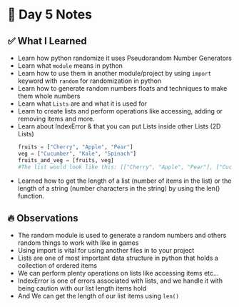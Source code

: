 # 📝 Day 5 Notes

## ✅ What I Learned

- Learn how python randomize it uses Pseudorandom Number Generators
- Learn what `module` means in python 
- Learn how to use them in another module/project by using `import` keyword with `random` for randomization in python
- Learn how to generate random numbers floats and techniques to make them whole numbers
- Learn what `Lists` are and what it is used for
- Learn to create lists and perform operations like accessing, adding or removing items and more.
- Learn about IndexError & that you can put Lists inside other Lists (2D Lists)
  ``` python
  fruits = ["Cherry", "Apple", "Pear"]
  veg = ["Cucumber", "Kale", "Spinach"]
  fruits_and_veg = [fruits, veg]
  #The list would look like this: [["Cherry", "Apple", "Pear"], ["Cucumber", "Kale", "Spinach"]]
  ```
- Learned how to get the length of a list (number of items in the list) or the length of a string (number characters in the string) by using the len() function.
  
## 🔥 Observations

- The random module is used to generate a random numbers and others random things to work with like in games
- Using import is vital for using another files in to your project
- Lists are one of most important data structure in python that holds a collection of ordered items
- We can perform plenty operations on lists like accessing items etc...
- IndexError is one of errors associated with lists, and we handle it with being caution with our list length items hold
- And We can get the length of our list items using `len()`